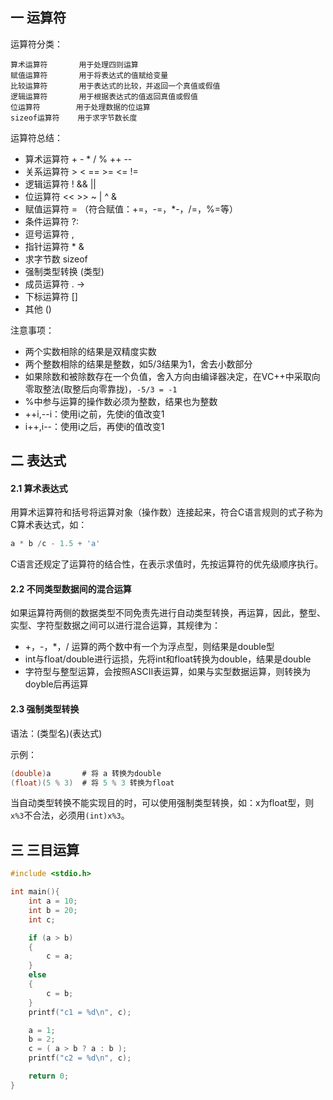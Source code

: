 ## 一 运算符

运算符分类：
```
算术运算符	    用于处理四则运算
赋值运算符	    用于将表达式的值赋给变量
比较运算符	    用于表达式的比较，并返回一个真值或假值
逻辑运算符	    用于根据表达式的值返回真值或假值 
位运算符	    用于处理数据的位运算
sizeof运算符    用于求字节数长度
```

运算符总结：
- 算术运算符    + - * / % ++ --
- 关系运算符    > < == >= <= !=
- 逻辑运算符    ! && ||
- 位运算符      << >> ~ | ^ &
- 赋值运算符    = （符合赋值：+=，-=，*-，/=，%=等）
- 条件运算符    ?:
- 逗号运算符    ,
- 指针运算符    * &
- 求字节数      sizeof
- 强制类型转换  (类型)
- 成员运算符    . ->
- 下标运算符    []
- 其他         ()

注意事项：
- 两个实数相除的结果是双精度实数
- 两个整数相除的结果是整数，如5/3结果为1，舍去小数部分
- 如果除数和被除数存在一个负值，舍入方向由编译器决定，在VC++中采取向零取整法(取整后向零靠拢)，`-5/3 = -1`
- %中参与运算的操作数必须为整数，结果也为整数
- ++i,--i：使用i之前，先使i的值改变1
- i++,i--：使用i之后，再使i的值改变1

## 二 表达式

#### 2.1 算术表达式

用算术运算符和括号将运算对象（操作数）连接起来，符合C语言规则的式子称为C算术表达式，如：
```c
a * b /c - 1.5 + 'a'
```

C语言还规定了运算符的结合性，在表示求值时，先按运算符的优先级顺序执行。

#### 2.2 不同类型数据间的混合运算

如果运算符两侧的数据类型不同免责先进行自动类型转换，再运算，因此，整型、实型、字符型数据之间可以进行混合运算，其规律为：
- +，-，*，/ 运算的两个数中有一个为浮点型，则结果是double型
- int与float/double进行运损，先将int和float转换为double，结果是double
- 字符型与整型运算，会按照ASCII表运算，如果与实型数据运算，则转换为doyble后再运算

#### 2.3 强制类型转换

语法：(类型名)(表达式)  

示例：
```c
(double)a       # 将 a 转换为double
(float)(5 % 3)  # 将 5 % 3 转换为float
```

当自动类型转换不能实现目的时，可以使用强制类型转换，如：x为float型，则`x%3`不合法，必须用`(int)x%3`。  

## 三 三目运算

```c
#include <stdio.h>

int main(){
	int a = 10;
	int b = 20;
	int c;

	if (a > b)
	{
		c = a;
	}
	else
	{
		c = b;
	}
	printf("c1 = %d\n", c);

	a = 1;
	b = 2;
	c = ( a > b ? a : b );
	printf("c2 = %d\n", c);

	return 0;
}
```